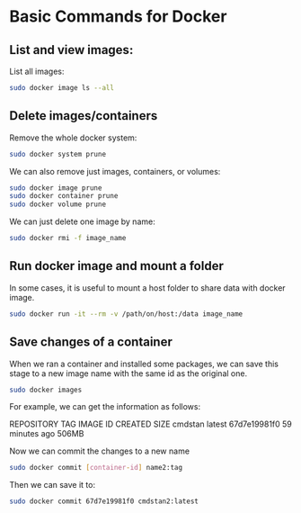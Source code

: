 # Basic Commands for Docker


## List and view images:

List all images:

```sh
sudo docker image ls --all
```


## Delete images/containers

Remove the whole docker system:

```sh
sudo docker system prune
```

We can also remove just images, containers, or volumes:

```sh
sudo docker image prune
sudo docker container prune
sudo docker volume prune
```

We can just delete one image by name:

```sh
sudo docker rmi -f image_name
```

## Run docker image and mount a folder

In some cases, it is useful to mount a host folder to share data with docker image.

```sh
sudo docker run -it --rm -v /path/on/host:/data image_name
```

## Save changes of a container

When we ran a container and installed some packages, we can save this stage to a new image name with the same id as the original one.

```sh
sudo docker images
```

For example, we can get the information as follows:

REPOSITORY   TAG       IMAGE ID       CREATED          SIZE
cmdstan      latest    67d7e19981f0   59 minutes ago   506MB

Now we can commit the changes to a new name

```sh
sudo docker commit [container-id] name2:tag
```

Then we can save it to:

```sh
sudo docker commit 67d7e19981f0 cmdstan2:latest
```

